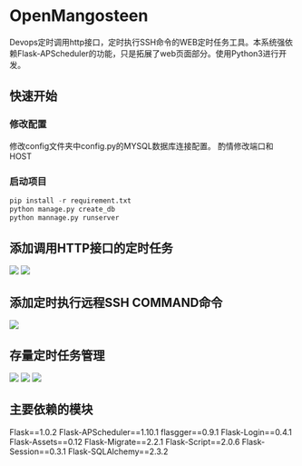 # OpenMangosteen
Devops定时调用http接口，定时执行SSH命令的WEB定时任务工具。本系统强依赖Flask-APScheduler的功能，只是拓展了web页面部分。使用Python3进行开发。

## 快速开始
### 修改配置
修改config文件夹中config.py的MYSQL数据库连接配置。
酌情修改端口和HOST

### 启动项目
```Python
pip install -r requirement.txt
python manage.py create_db
python mannage.py runserver
```

## 添加调用HTTP接口的定时任务
  ![](https://github.com/lyy8510a/OpenMangosteen/blob/master/screenshot/interface_task_add_1.png)
  ![](https://github.com/lyy8510a/OpenMangosteen/blob/master/screenshot/interface_task_add_2.png)
## 添加定时执行远程SSH COMMAND命令
  ![](https://github.com/lyy8510a/OpenMangosteen/blob/master/screenshot/remotecmd_task_add_1.png)
## 存量定时任务管理
  ![](https://github.com/lyy8510a/OpenMangosteen/blob/master/screenshot/index_1.png)
  ![](https://github.com/lyy8510a/OpenMangosteen/blob/master/screenshot/index_2.png)
  ![](https://github.com/lyy8510a/OpenMangosteen/blob/master/screenshot/index_3.png)
  
## 主要依赖的模块
Flask==1.0.2
Flask-APScheduler==1.10.1
flasgger==0.9.1
Flask-Login==0.4.1
Flask-Assets==0.12
Flask-Migrate==2.2.1
Flask-Script==2.0.6
Flask-Session==0.3.1
Flask-SQLAlchemy==2.3.2
